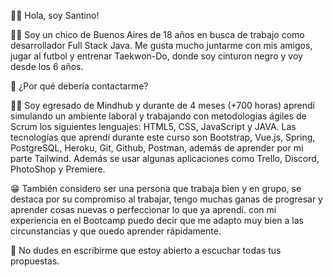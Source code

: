 🙋‍♂️ Hola, soy Santino!

💁‍♂️ Soy un chico de Buenos Aires de 18 años en busca de trabajo como desarrollador Full Stack Java. Me gusta mucho juntarme con mis amigos, jugar al futbol y entrenar Taekwon-Do, donde soy cinturon negro y voy desde los 6 años.

🤔 ¿Por qué debería contactarme?

👨‍🎓 Soy egresado de Mindhub y durante de 4 meses (+700 horas) aprendí simulando un ambiente laboral y trabajando con metodologias ágiles de Scrum los siguientes lenguajes: HTML5, CSS, JavaScript y JAVA. Las tecnologías que aprendí durante este curso son Bootstrap, Vue.js, Spring, PostgreSQL, Heroku, Git, Github, Postman, además de aprender por mi parte Tailwind. Además se usar algunas aplicaciones como Trello, Discord, PhotoShop y Premiere.

😁 También considero ser una persona que trabaja bien y en grupo, se destaca por su compromiso al trabajar, tengo muchas ganas de progresar y aprender cosas nuevas o perfeccionar lo que ya aprendí. con mi experiencia en el Bootcamp puedo decir que me adapto muy bien a las circunstancias y que ouedo aprender rápidamente. 

🤙 No dudes en escribirme que estoy abierto a escuchar todas tus propuestas.
